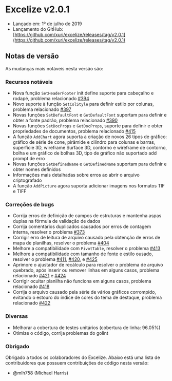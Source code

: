 # Excelize v2.0.1

* Lançado em: 1º de julho de 2019
* Lançamento do GitHub: [https://github.com/xuri/excelize/releases/tag/v2.0.1](https://github.com/xuri/excelize/releases/tag/v2.0.1)

## Notas de versão

As mudanças mais notáveis nesta versão são:

### Recursos notáveis

* Nova função `SetHeaderFooter` init define suporte para cabeçalho e rodapé, problema relacionado [#394](https://github.com/xuri/excelize/issues/394)
* Novo suporte à função `SetColStyle` para definir estilo por colunas, problema relacionado [#397](https://github.com/xuri/excelize/issues/397)
* Novas funções `SetDefaultFont` e `GetDefaultFont` suportam para definir e obter a fonte padrão, problema relacionado [#390](https://github.com/xuri/excelize/issues/390)
* Novas funções `SetDocProps` e `GetDocProps`, suporte para definir e obter propriedades de documentos, problema relacionado [#415](https://github.com/xuri/excelize/issues/415)
* A função `AddChart` agora suporta a criação de novos 26 tipos de gráfico: gráfico de série de cone, pirâmide e cilindro para colunas e barras, superfície 3D, wireframe Surface 3D, contorno e wireframe de contorno, bolha e um gráfico de bolhas 3D, tipo de gráfico não suportado add prompt de erro
* Novas funções `SetDefinedName` e `GetDefinedName` suportam para definir e obter nomes definidos
* Informações mais detalhadas sobre erros ao abrir o arquivo criptografado
* A função `AddPicture` agora suporta adicionar imagens nos formatos TIF e TIFF

### Correções de bugs

* Corrija erros de definição de campos de estruturas e mantenha aspas duplas na fórmula de validação de dados
* Corrija comentários duplicados causados por erros de contagem interna, resolver o problema [#373](https://github.com/xuri/excelize/issues/373)
* Corrigir erro de leitura de arquivo causado pela obtenção de erros de mapa de planilhas, resolver o problema [#404](https://github.com/xuri/excelize/issues/404)
* Melhore a compatibilidade com `PivotTable`, resolver o problema [#413](https://github.com/xuri/excelize/issues/413)
* Melhore a compatibilidade com tamanho de fonte e estilo ousado, resolver o problema [#411](https://github.com/xuri/excelize/issues/411), [#420](https://github.com/xuri/excelize/issues/420), e [#425](https://github.com/xuri/excelize/issues/425)
* Aprimore o ajustador de recálculo para resolver o problema de arquivo quebrado, após inserir ou remover linhas em alguns casos, problema relacionado [#421](https://github.com/xuri/excelize/issues/421) e [#424](https://github.com/xuri/excelize/issues/424)
* Corrigir ocultar planilha não funciona em alguns casos, problema relacionado [#418](https://github.com/xuri/excelize/issues/418)
* Corrija o arquivo causado pela série de vários gráficos corrompido, evitando o estouro do índice de cores do tema de destaque, problema relacionado [#422](https://github.com/xuri/excelize/issues/422)

### Diversas

* Melhorar a cobertura de testes unitários (cobertura de linha: 96.05%)
* Otimize o código, corrija problemas do golint

### Obrigado

Obrigado a todos os colaboradores do Excelize. Abaixo está uma lista de contribuidores que possuem contribuições de código nesta versão:

* @mlh758 (Michael Harris)

